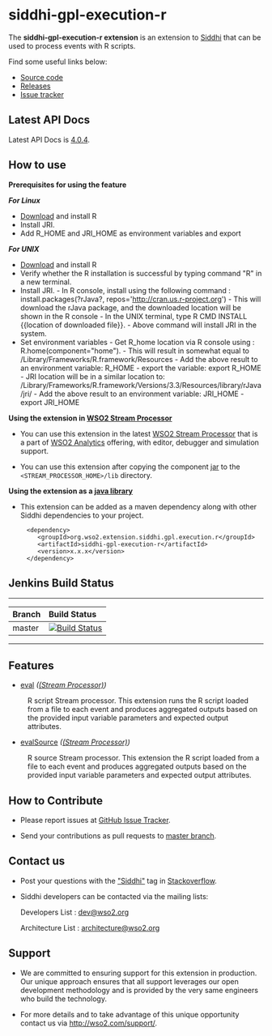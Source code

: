 siddhi-gpl-execution-r
======================================

The **siddhi-gpl-execution-r extension** is an extension to <a target="_blank" href="https://wso2.github.io/siddhi">Siddhi</a> that can be used to process events with R scripts.

Find some useful links below:

* <a target="_blank" href="https://github.com/wso2-extensions/siddhi-gpl-execution-r">Source code</a>
* <a target="_blank" href="https://github.com/wso2-extensions/siddhi-gpl-execution-r/releases">Releases</a>
* <a target="_blank" href="https://github.com/wso2-extensions/siddhi-gpl-execution-r/issues">Issue tracker</a>

## Latest API Docs 

Latest API Docs is <a target="_blank" href="https://wso2-extensions.github.io/siddhi-gpl-execution-r/api/4.0.4">4.0.4</a>.

## How to use 

**Prerequisites for using the feature**

***For Linux***
   - [Download](https://cran.r-project.org/mirrors.html) and install R
   - Install JRI.
   - Add R_HOME and JRI_HOME as environment variables and export

***For UNIX***
   - [Download](https://cran.r-project.org/mirrors.html) and install R
   - Verify whether the R installation is successful by typing command "R" in a new terminal.
   - Install JRI.
    - In R console, install using the following command :
        install.packages(?rJava?, repos='http://cran.us.r-project.org')
    - This will download the rJava package, and the downloaded location will be shown in the R console
    - In the UNIX terminal, type R CMD INSTALL {{location of downloaded file}}.
    - Above command will install JRI in the system.
   - Set environment variables
    - Get R_home location via R console using : R.home(component="home").
    - This will result in somewhat equal to /Library/Frameworks/R.framework/Resources
    - Add the above result to an environment variable: R_HOME
    - export the variable: export R_HOME
    - JRI location will be in a similar location to:
        /Library/Frameworks/R.framework/Versions/3.3/Resources/library/rJava/jri/
    - Add the above result to an environment variable: JRI_HOME
    - export JRI_HOME

**Using the extension in <a target="_blank" href="https://github.com/wso2/product-sp">WSO2 Stream Processor</a>**

* You can use this extension in the latest <a target="_blank" href="https://github.com/wso2/product-sp/releases">WSO2 Stream Processor</a> that is a part of <a target="_blank" href="http://wso2.com/analytics?utm_source=gitanalytics&utm_campaign=gitanalytics_Jul17">WSO2 Analytics</a> offering, with editor, debugger and simulation support. 

* You can use  this extension after copying the component <a target="_blank" href="https://github.com/wso2-extensions/siddhi-gpl-execution-r/releases">jar</a> to the `<STREAM_PROCESSOR_HOME>/lib` directory.

**Using the extension as a <a target="_blank" href="https://wso2.github.io/siddhi/documentation/running-as-a-java-library">java library</a>**

* This extension can be added as a maven dependency along with other Siddhi dependencies to your project.

```
     <dependency>
        <groupId>org.wso2.extension.siddhi.gpl.execution.r</groupId>
        <artifactId>siddhi-gpl-execution-r</artifactId>
        <version>x.x.x</version>
     </dependency>
```

## Jenkins Build Status

---

|  Branch | Build Status |
| :------ |:------------ | 
| master  | [![Build Status](https://wso2.org/jenkins/job/siddhi/job/siddhi-gpl-execution-r/badge/icon)](https://wso2.org/jenkins/job/siddhi/job/siddhi-gpl-execution-r/) |

---

## Features

* <a target="_blank" href="https://wso2-extensions.github.io/siddhi-gpl-execution-r/api/4.0.4/#eval-stream-processor">eval</a> *(<a target="_blank" href="https://wso2.github.io/siddhi/documentation/siddhi-4.0/#stream-processor">(Stream Processor)</a>)*<br><div style="padding-left: 1em;"><p>R script Stream processor. This extension runs the R script loaded from a file to each event and produces aggregated outputs based on the provided input variable parameters and expected output attributes.</p></div>
* <a target="_blank" href="https://wso2-extensions.github.io/siddhi-gpl-execution-r/api/4.0.4/#evalsource-stream-processor">evalSource</a> *(<a target="_blank" href="https://wso2.github.io/siddhi/documentation/siddhi-4.0/#stream-processor">(Stream Processor)</a>)*<br><div style="padding-left: 1em;"><p>R source Stream processor. This extension the R script loaded from a file to each event and produces aggregated outputs based on the provided input variable parameters and expected output attributes.</p></div>

## How to Contribute
 
  * Please report issues at <a target="_blank" href="https://github.com/wso2-extensions/siddhi-gpl-execution-r/issues">GitHub Issue Tracker</a>.
  
  * Send your contributions as pull requests to <a target="_blank" href="https://github.com/wso2-extensions/siddhi-gpl-execution-r/tree/master">master branch</a>.
 
## Contact us 

 * Post your questions with the <a target="_blank" href="http://stackoverflow.com/search?q=siddhi">"Siddhi"</a> tag in <a target="_blank" href="http://stackoverflow.com/search?q=siddhi">Stackoverflow</a>. 
 
 * Siddhi developers can be contacted via the mailing lists:
 
    Developers List   : [dev@wso2.org](mailto:dev@wso2.org)
    
    Architecture List : [architecture@wso2.org](mailto:architecture@wso2.org)
 
## Support 

* We are committed to ensuring support for this extension in production. Our unique approach ensures that all support leverages our open development methodology and is provided by the very same engineers who build the technology. 

* For more details and to take advantage of this unique opportunity contact us via <a target="_blank" href="http://wso2.com/support?utm_source=gitanalytics&utm_campaign=gitanalytics_Jul17">http://wso2.com/support/</a>. 
